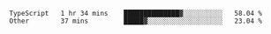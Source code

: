 <!--START_SECTION:waka-->

```text
TypeScript   1 hr 34 mins    ██████████████▓░░░░░░░░░░   58.04 %
Other        37 mins         █████▓░░░░░░░░░░░░░░░░░░░   23.04 %
```

<!--END_SECTION:waka-->
